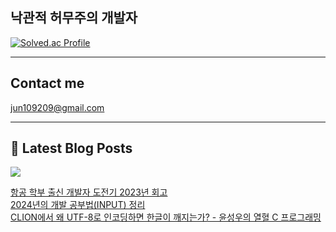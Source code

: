 ## 낙관적 허무주의 개발자

[![Solved.ac Profile](http://mazassumnida.wtf/api/v2/generate_badge?boj=abide0206)](https://solved.ac/abide0206/)

---

## Contact me

jun109209@gmail.com

---

## 📕 Latest Blog Posts

<p>
    <a href="https://jun10920.tistory.com/"><img src="https://img.shields.io/badge/Blog-FF5722?style=flat-square&logo=Blogger&logoColor=white"/></a><br>
</p>

<a href=https://jun10920.tistory.com/12>항공 학부 출신 개발자 도전기 2023년 회고</a></br><a href=https://jun10920.tistory.com/11>2024년의 개발 공부법(INPUT) 정리</a></br><a href=https://jun10920.tistory.com/10>CLION에서 왜 UTF-8로 인코딩하면 한글이 깨지는가? - 윤성우의 열혈 C 프로그래밍</a></br>
